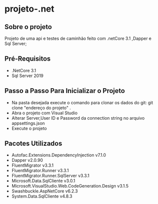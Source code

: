 # projeto-.net

## Sobre o projeto
Projeto de uma api e testes de caminhão feito com .netCore 3.1 ,Dapper e Sql Server; 

## Pré-Requisitos
 - .NetCore 3.1 
 - Sql Server 2019
 
 
## Passo a Passo Para Inicializar o Projeto
 * Na pasta desejada execute o comando para clonar os dados do git:  git clone "endereço do projeto" .
 * Abra o projeto com Visual Studio 
 * Alterar Server,User ID e Password da connection string no arquivo appsettings.json 
 * Execute o projeto



## Pacotes Utilizados
 * Autofac.Extensions.DependencyInjection v7.1.0
 * Dapper v2.0.90
 * FluentMigrator v3.3.1
 * FluentMigrator.Runner v3.3.1
 * FluentMigrator.Runner.SqlServer v3.3.1
 * Microsoft.Data.SqlCliente v3.0.1
 * Microsoft.VisualStudio.Web.CodeGeneration.Design v3.1.5
 * Swashbuckle.AspNetCore v6.2.3
 * System.Data.SqlCliente v4.8.3
